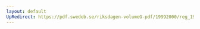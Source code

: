 ```yaml
---
layout: default
UpRedirect: https://pdf.swedeb.se/riksdagen-volumeG-pdf/19992000/reg_19992000/reg_19992000_0231.pdf
---
```

